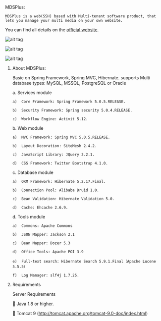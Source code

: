 MDSPlus:

	MDSPlus is a web(SSH) based with Multi-tenant software product, that lets you manage your multi media on your own website.

You can find all details on the [official website](http://www.mmdsplus.com/mds-web).

![alt tag](http://www.mmdsplus.com/mds-web/services/api/contentitems/getmedia?moid=4&dt=Optimized&g=1)

![alt tag](http://www.mmdsplus.com/mds-web/services/api/contentitems/getmedia?moid=5&dt=Optimized&g=1)

![alt tag](http://www.mmdsplus.com/mds-web/services/api/contentitems/getmedia?moid=6&dt=Optimized&g=1)


1.	About MDSPlus:
	
	Basic on Spring Framework, Spring MVC, Hibernate. supports Multi database types: MySQL, MSSQL, PostgreSQL or Oracle


	a.	Services module

		a)	Core Framework: Spring Framework 5.0.5.RELEASE.

		b)	Security Framework: Spring security 5.0.4.RELEASE.

		c)	Workflow Engine: Activit 5.12.


	b.	Web module

		a)	MVC Framework: Spring MVC 5.0.5.RELEASE.

		b)	Layout Decoration: SiteMesh 2.4.2.

		c)	JavaScript Library: JQuery 3.2.1.

		d)	CSS Framework: Twitter Bootstrap 4.1.0.


	c.	Database module

		a)	ORM Framework: Hibernate 5.2.17.Final.

		b)	Connection Pool: Alibaba Druid 1.0.

		c)	Bean Validation: Hibernate Validation 5.0.

		d)	Cache: Ehcache 2.6.9.


	d.	Tools module

		a)	Commons: Apache Commons

		b)	JSON Mapper: Jackson 2.1

		c)	Bean Mapper: Dozer 5.3

		d)	Office Tools: Apache POI 3.9

		e)	Full-text search: Hibernate Search 5.9.1.Final（Apache Lucene 5.5.5）

		f)	Log Manager: slf4j 1.7.25.


2.	Requirements

	 Server Requirements 	

		Java 1.8 or higher.


		Tomcat 9 (http://tomcat.apache.org/tomcat-9.0-doc/index.html)


